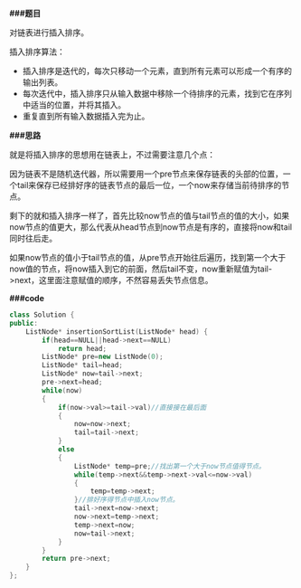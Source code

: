 **###题目**

对链表进行插入排序。

插入排序算法：

- 插入排序是迭代的，每次只移动一个元素，直到所有元素可以形成一个有序的输出列表。
- 每次迭代中，插入排序只从输入数据中移除一个待排序的元素，找到它在序列中适当的位置，并将其插入。
- 重复直到所有输入数据插入完为止。

**###思路**

就是将插入排序的思想用在链表上，不过需要注意几个点：

因为链表不是随机迭代器，所以需要用一个pre节点来保存链表的头部的位置，一个tail来保存已经排好序的链表节点的最后一位，一个now来存储当前待排序的节点。

剩下的就和插入排序一样了，首先比较now节点的值与tail节点的值的大小，如果now节点的值更大，那么代表从head节点到now节点是有序的，直接将now和tail同时往后走。

如果now节点的值小于tail节点的值，从pre节点开始往后遍历，找到第一个大于now值的节点，将now插入到它的前面，然后tail不变，now重新赋值为tail->next，这里面注意赋值的顺序，不然容易丢失节点信息。

**###code**

```cpp
class Solution {
public:
    ListNode* insertionSortList(ListNode* head) {
        if(head==NULL||head->next==NULL)
            return head;
        ListNode* pre=new ListNode(0);
        ListNode* tail=head;
        ListNode* now=tail->next;
        pre->next=head;
        while(now)
        {
            if(now->val>=tail->val)//直接接在最后面
            {
                now=now->next;
                tail=tail->next;
            }
            else
            {
                ListNode* temp=pre;//找出第一个大于now节点值得节点。
                while(temp->next&&temp->next->val<=now->val)
                {
                    temp=temp->next;
                }//排好序得节点中插入now节点。
                tail->next=now->next;
                now->next=temp->next;
                temp->next=now;
                now=tail->next;
            }
        }
        return pre->next;
    }
};
```